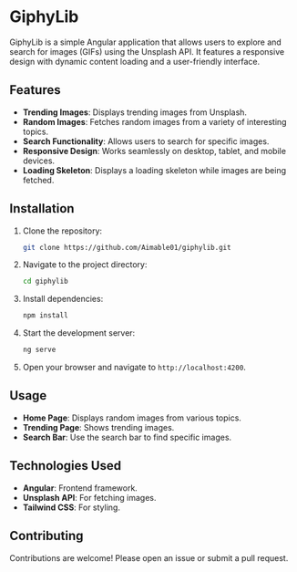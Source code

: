 # GiphyLib

GiphyLib is a simple Angular application that allows users to explore and search for images (GIFs) using the Unsplash API. It features a responsive design with dynamic content loading and a user-friendly interface.

## Features

- **Trending Images**: Displays trending images from Unsplash.
- **Random Images**: Fetches random images from a variety of interesting topics.
- **Search Functionality**: Allows users to search for specific images.
- **Responsive Design**: Works seamlessly on desktop, tablet, and mobile devices.
- **Loading Skeleton**: Displays a loading skeleton while images are being fetched.

## Installation

1. Clone the repository:
   ```bash
   git clone https://github.com/Aimable01/giphylib.git
   ```
2. Navigate to the project directory:
   ```bash
   cd giphylib
   ```
3. Install dependencies:
   ```bash
   npm install
   ```
4. Start the development server:
   ```bash
   ng serve
   ```
5. Open your browser and navigate to `http://localhost:4200`.

## Usage

- **Home Page**: Displays random images from various topics.
- **Trending Page**: Shows trending images.
- **Search Bar**: Use the search bar to find specific images.

## Technologies Used

- **Angular**: Frontend framework.
- **Unsplash API**: For fetching images.
- **Tailwind CSS**: For styling.

## Contributing

Contributions are welcome! Please open an issue or submit a pull request.
